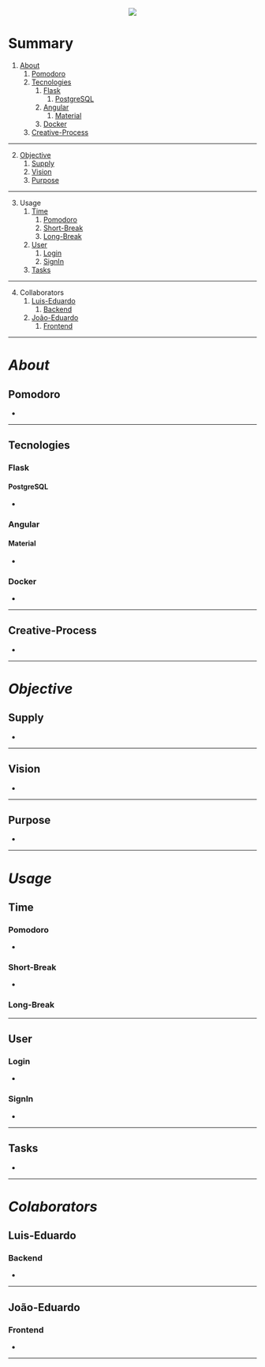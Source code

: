 <div align="center">

![](https://uploaddeimagens.com.br/images/004/544/427/original/Logotipo_Loja_Online_%281%29.png?1689306513)
<br/>

</div>

# Summary
1. [About](#about)
    1. [Pomodoro](#pomodoro)
    2. [Tecnologies](#tecnologies)
        1. [Flask](#flask)
            1. [PostgreSQL](#postgreSQL)
        2. [Angular](#angular)
            1. [Material](#material)
        3. [Docker](#docker)
    3. [Creative-Process](#criative-Process)
----
2. [Objective](#objective)
    1. [Supply](#supply)
    2. [Vision](#vision)
    3. [Purpose](#purpose)
----
3. Usage
    1. [Time](#time)
        1. [Pomodoro](#pomodoro)
        2. [Short-Break](#short-Break)
        3. [Long-Break](#long-Break)
    2. [User](#user)
        1. [Login](#login)
        2. [SignIn](#signIn) 
    3. [Tasks](#tasks)
----
4. Collaborators
   1. [Luis-Eduardo](#luis)
      1. [Backend](#backend)
   2. [João-Eduardo](#joão)
      1. [Frontend](#frontend)

<hr>

# *About*
## Pomodoro
- 
---
## Tecnologies
### Flask
#### PostgreSQL
- 
### Angular
#### Material
- 
### Docker
- 
---
## Creative-Process
- 
---
# *Objective*
## Supply
- 
---
## Vision
- 
---
## Purpose
- 
---
# *Usage*
## Time
### Pomodoro
- 
### Short-Break
- 
### Long-Break
---
## User
### Login
- 
### SignIn
-  
---
## Tasks
- 
---
# *Colaborators*
## Luis-Eduardo
### Backend
- 
---
## João-Eduardo
### Frontend
- 
---